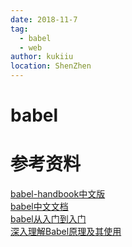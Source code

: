 ```yaml
---
date: 2018-11-7
tag: 
  - babel
  - web
author: kukiiu
location: ShenZhen  
---
```

# babel

# 参考资料
[babel-handbook中文版](https://github.com/jamiebuilds/babel-handbook/tree/master/translations/zh-Hans)  
[babel中文文档](https://babel.docschina.org/docs/en/)  
[babel从入门到入门](https://www.cnblogs.com/lsgxeva/p/7758184.html)  
[深入理解Babel原理及其使用](https://www.jianshu.com/p/e9b94b2d52e2)  
